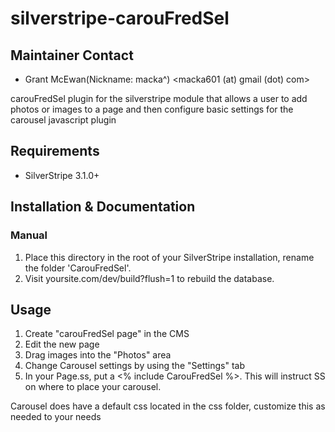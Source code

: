 silverstripe-carouFredSel
=========================

## Maintainer Contact

 * Grant McEwan(Nickname: macka^) <macka601 (at) gmail (dot) com>

carouFredSel plugin for the silverstripe module that allows a user to add photos or images to a page
and then configure basic settings for the carousel javascript plugin

## Requirements

 * SilverStripe 3.1.0+

## Installation & Documentation

### Manual
1. Place this directory in the root of your SilverStripe installation, rename the folder 'CarouFredSel'.
2. Visit yoursite.com/dev/build?flush=1 to rebuild the database.

## Usage
1. Create "carouFredSel page" in the CMS
2. Edit the new page 
3. Drag images into the "Photos" area
4. Change Carousel settings by using the "Settings" tab
5. In your Page.ss, put a <% include CarouFredSel %>. This will instruct SS on where to place your carousel.

Carousel does have a default css located in the css folder, customize this as needed to your needs
